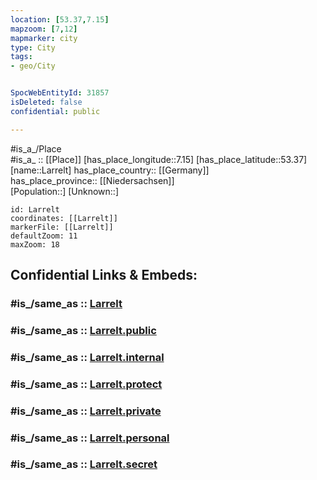 ```yaml
---
location: [53.37,7.15] 
mapzoom: [7,12] 
mapmarker: city 
type: City
tags:
- geo/City


SpocWebEntityId: 31857
isDeleted: false
confidential: public

---
```

#is_a_/Place  
#is_a_ :: [[Place]] 
[has_place_longitude::7.15] 
[has_place_latitude::53.37] 
[name::Larrelt] 
has_place_country:: [[Germany]]  
has_place_province:: [[Niedersachsen]]  
[Population::] 
[Unknown::] 


```leaflet
id: Larrelt
coordinates: [[Larrelt]] 
markerFile: [[Larrelt]] 
defaultZoom: 11 
maxZoom: 18
```


## Confidential Links & Embeds: 

### #is_/same_as :: [Larrelt](/_Standards/Earth/Continent/Europe/Europe~Central/Germany/Germany~West/Niedersachsen/counties~Niedersachsen/Emden/Cities~Emden/Larrelt.md) 

### #is_/same_as :: [Larrelt.public](/_public/Earth/Continent/Europe/Europe~Central/Germany/Germany~West/Niedersachsen/counties~Niedersachsen/Emden/Cities~Emden/Larrelt.public.md) 

### #is_/same_as :: [Larrelt.internal](/_internal/Earth/Continent/Europe/Europe~Central/Germany/Germany~West/Niedersachsen/counties~Niedersachsen/Emden/Cities~Emden/Larrelt.internal.md) 

### #is_/same_as :: [Larrelt.protect](/_protect/Earth/Continent/Europe/Europe~Central/Germany/Germany~West/Niedersachsen/counties~Niedersachsen/Emden/Cities~Emden/Larrelt.protect.md) 

### #is_/same_as :: [Larrelt.private](/_private/Earth/Continent/Europe/Europe~Central/Germany/Germany~West/Niedersachsen/counties~Niedersachsen/Emden/Cities~Emden/Larrelt.private.md) 

### #is_/same_as :: [Larrelt.personal](/_personal/Earth/Continent/Europe/Europe~Central/Germany/Germany~West/Niedersachsen/counties~Niedersachsen/Emden/Cities~Emden/Larrelt.personal.md) 

### #is_/same_as :: [Larrelt.secret](/_secret/Earth/Continent/Europe/Europe~Central/Germany/Germany~West/Niedersachsen/counties~Niedersachsen/Emden/Cities~Emden/Larrelt.secret.md)

